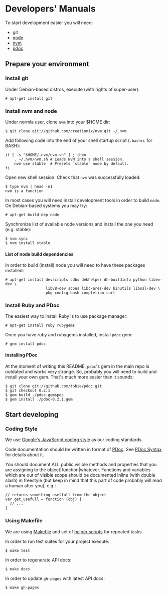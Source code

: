 Developers' Manuals
===================

To start development easier you will need:

- git
- [node](https://github.com/joyent/node)
- [nvm](https://github.com/creationix/nvm)
- [pdoc](https://github.com/tobie/pdoc)


## Prepare your environment

### Install git

Under Debian-based distros, execute (with rights of super-user):

    # apt-get install git

### Install nvm and node

Under normla user, clone `nvm` into your $HOME dir:

    $ git clone git://github.com/creationix/nvm.git ~/.nvm

Add following code into the end of your shell startup script (`.bashrc` for BASH):

    if [ -s "$HOME/.nvm/nvm.sh" ] ; then
        . ~/.nvm/nvm.sh # Loads NVM into a shell session.
        nvm use stable  # Presets `stable` node by default.
    fi

Open new shell session. Check that `nvm` was successfully loaded:

    $ type nvm | head -n1
    nvm is a function

In most cases you will need install development tools in order to build `node`.
On Debian-based systems you may try:

    # apt-get build-dep node

Synchronize list of available node versions and install the one you need (e.g.
stable):

    $ nvm sync
    $ nvm install stable

#### List of node build dependencies

In order to build (install) node you will need to have these packages installed:

    # apt-get install devscripts cdbs debhelper dh-buildinfo python libev-dev \
                      libv8-dev scons libc-ares-dev binutils libssl-dev \
                      pkg-config bash-completion curl

### Install Ruby and PDoc

The easiest way to install Ruby is to use package manager:

    # apt-get install ruby rubygems

Once you have ruby and rubygems installed, install `pdoc` gem:

    # gem install pdoc


#### Installing PDoc

At the moment of writing this README, `pdoc`'s gem in the main repo is outdated
and works very strange. So, probably you will need to build and install your
own gem. That's much more easier than it sounds:

    $ git clone git://github.com/tobie/pdoc.git
    $ git checkout 0.2.1
    $ gem build ./pdoc.gemspec
    $ gem install ./pdoc-0.2.1.gem


## Start developing

### Coding Style

We use [Google's JavaScript coding style](http://google-styleguide.googlecode.com/svn/trunk/javascriptguide.xml)
as our coding standards.

Code documentation should be written in format of [PDoc](http://pdoc.com). See
[PDoc Syntax](http://pdoc.org/syntax.html) for details about it.

You should document ALL public visible methods and properties that you are
assigning to the object|function|whatever. Functions and variables which are
out of visible scope should be documented inline (with double slash) in
freestyle (but keep in mind that this part of code probably will read a human
after you), e.g.:

    // returns something uselfull from the object
    var get_usefull = function (obj) {
      // ...
    }


### Using Makefile

We are using [Makefile](scripts/Makefile) and set of [helper
scripts](scripts/support/) for repeated tasks.


In order to run test suites for your project execute:

    $ make test

In order to regenerate API docs:

    $ make docs

In order to update `gh-pages` with latest API docs:

    $ make gh-pages
